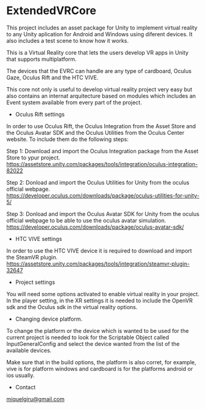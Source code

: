 # ExtendedVRCore
This project includes an asset package for Unity to implement virtual reality to any Unity aplication for Android and Windows using diferent devices. It also includes a test scene to know how it works.

This is a Virtual Reality core that lets the users develop VR apps in Unity that supports multiplatform.

The devices that the EVRC can handle are any type of cardboard, Oculus Gaze, Oculus Rift and the HTC VIVE.

This core not only is useful to develop virtual reality project very easy but also contains an internat arquitecture based on modules which includes an Event system available from every part of the project.

* Oculus Rift settings 

In order to use Oculus Rift, the Oculus Integration from the Asset Store and the Oculus Avatar SDK and the Oculus Utilities from the Oculus Center website. To include them do the following steps:

Step 1: Download and import the Oculus Integration package from the Asset Store to ypur project. https://assetstore.unity.com/packages/tools/integration/oculus-integration-82022

Step 2: Donload and import the Oculus Utilities for Unity from the oculus official webpage.
https://developer.oculus.com/downloads/package/oculus-utilities-for-unity-5/

Step 3: Donload and import the Oculus Avatar SDK for Unity from the oculus official webpage to be able to use the oculus avatar simulation.
https://developer.oculus.com/downloads/package/oculus-avatar-sdk/



* HTC VIVE settings

In order to use the HTC VIVE device it is required to download and import the SteamVR plugin.
https://assetstore.unity.com/packages/tools/integration/steamvr-plugin-32647



* Project settings

You will need some options activated to enable virtual reality in your project.
In the player setting, in the XR settings it is needed to include the OpenVR sdk and the Oculus sdk in the virtual reality options.



* Changing device platform.

To change the platform or the device which is wanted to be used for the current project is needed to look for the Scriptable Object called InputGeneralConfig and select the device wanted from the list of the available devices.

Make sure that in the build options, the platform is also corret, for example, vive is for platform windows and cardboard is for the platforms android or ios usually.


* Contact

miquelgiru@gmail.com